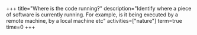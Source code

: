 +++
title="Where is the code running?"
description="Identify where a piece of software is currently running. For example, is it being executed by a remote machine, by a local machine etc"
activities=["nature"]
term=true
time=0
+++
